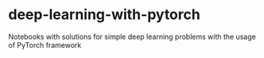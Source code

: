 # deep-learning-with-pytorch
Notebooks with solutions for simple deep learning problems with the usage of PyTorch framework
